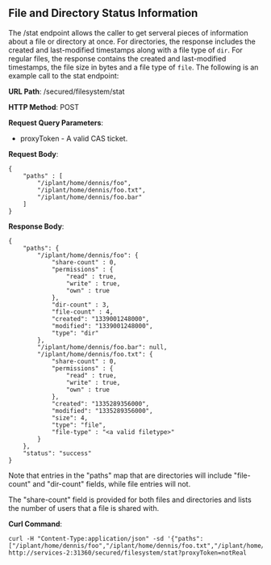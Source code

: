File and Directory Status Information
-------------------------------------

The /stat endpoint allows the caller to get serveral pieces of information about a file or directory at once.  For directories, the response includes the created and last-modified timestamps along with a file type of `dir`.  For regular files, the response contains the created and last-modified timestamps, the file size in bytes and a file type of `file`.  The following is an example call to the stat endpoint:

__URL Path__: /secured/filesystem/stat

__HTTP Method__: POST

__Request Query Parameters__:

* proxyToken - A valid CAS ticket.

__Request Body__:

    {
        "paths" : [
            "/iplant/home/dennis/foo",
            "/iplant/home/dennis/foo.txt",
            "/iplant/home/dennis/foo.bar"
        ]
    }

__Response Body__:

    {
        "paths": {
            "/iplant/home/dennis/foo": {
                "share-count" : 0,
                "permissions" : {
                    "read" : true,
                    "write" : true,
                    "own" : true
                },
                "dir-count" : 3,
                "file-count" : 4,
                "created": "1339001248000",
                "modified": "1339001248000",
                "type": "dir"
            },
            "/iplant/home/dennis/foo.bar": null,
            "/iplant/home/dennis/foo.txt": {
                "share-count" : 0,
                "permissions" : {
                    "read" : true,
                    "write" : true,
                    "own" : true
                },
                "created": "1335289356000",
                "modified": "1335289356000",
                "size": 4,
                "type": "file",
                "file-type" : "<a valid filetype>"
            }
        },
        "status": "success"
    }

Note that entries in the "paths" map that are directories will include "file-count" and "dir-count" fields, while file entries will not.

The "share-count" field is provided for both files and directories and lists the number of users that a file is shared with.

__Curl Command__:

    curl -H "Content-Type:application/json" -sd '{"paths":["/iplant/home/dennis/foo","/iplant/home/dennis/foo.txt","/iplant/home/dennis/foo.bar"]}' http://services-2:31360/secured/filesystem/stat?proxyToken=notReal



